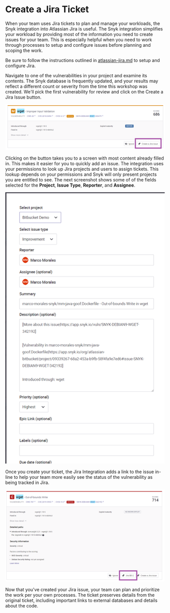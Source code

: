 # Create a Jira Ticket

When your team uses Jira tickets to plan and manage your workloads, the Snyk integration into Atlassian Jira is useful. The Snyk integration simplifies your workload by providing most of the information you need to create issues for your team. This is especially helpful when you need to work through processes to setup and configure issues before planning and scoping the work.

Be sure to follow the instructions outlined in [atlassian-jira.md](../../../atlassian-jira.md "mention") to setup and configure Jira.

Navigate to one of the vulnerabilities in your project and examine its contents. The Snyk database is frequently updated, and your results may reflect a different count or severity from the time this workshop was created. We'll pick the first vulnerability for review and click on the Create a Jira Issue button.

![](<../../../../../../.gitbook/assets/image (68) (2).png>)

Clicking on the button takes you to a screen with most content already filled in. This makes it easier for you to quickly add an issue. The integration uses your permissions to look up Jira projects and users to assign tickets. This lookup depends on your permissions and Snyk will only present projects you are entitled to see. The next screenshot shows some of of the fields selected for the **Project**, **Issue Type**, **Reporter**, and **Assignee**.

![](<../../../../../../.gitbook/assets/image (71) (1) (2) (1) (1) (1) (1) (1) (1) (1) (1) (1) (1) (1) (1) (3).png>)

Once you create your ticket, the Jira Integration adds a link to the issue in-line to help your team more easily see the status of the vulnerability as being tracked in Jira.

![](<../../../../../../.gitbook/assets/image (79) (1) (1) (1).png>)

Now that you've created your Jira issue, your team can plan and prioritize the work per your own processes. The ticket preserves details from the original ticket, including important links to external databases and details about the code.
